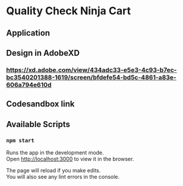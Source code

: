 # Quality Check Ninja Cart

## Application
### 


## Design in AdobeXD
### https://xd.adobe.com/view/434adc33-e5e3-4c93-b7ec-bc3540201388-1619/screen/bfdefe54-bd5c-4861-a83e-606a794e610d



## Codesandbox link
### 


## Available Scripts


### `npm start`

Runs the app in the development mode.\
Open [http://localhost:3000](http://localhost:3000) to view it in the browser.

The page will reload if you make edits.\
You will also see any lint errors in the console.






